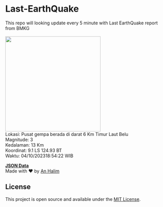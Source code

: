# Last-EarthQuake
This repo will looking update every 5 minute with Last EarthQuake report from BMKG
<br>
<br>
<img src="https://static.bmkg.go.id/20231004185422.mmi.jpg" width="300"/>
<br>
Lokasi: Pusat gempa berada di darat 6 Km Timur Laut Belu <br>
Magnitude: 3 <br>
Kedalaman: 13 Km <br>
Koordinat: 9.1 LS 124.93 BT <br>
Waktu: 04/10/202318:54:22 WIB <br>

<a href="./data/data.json">**JSON Data**</a>
<br>
Made with ❤️ by <a href="https://github.com/an-halim">An Halim</a>
## License

This project is open source and available under the [MIT License](LICENSE).
